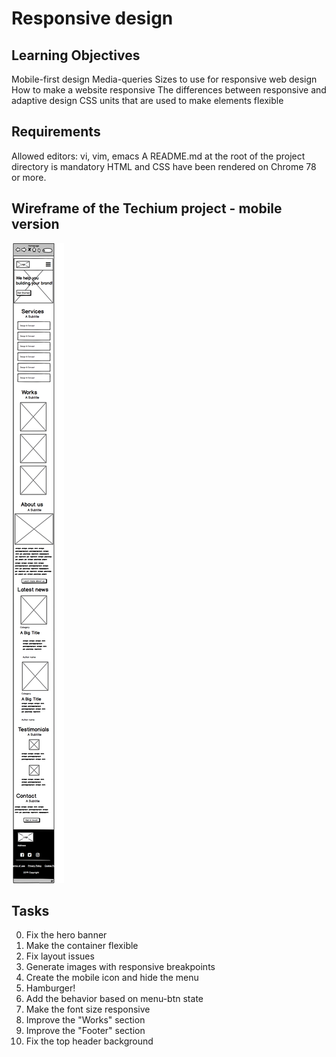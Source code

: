 # Responsive design

## Learning Objectives

Mobile-first design
Media-queries
Sizes to use for responsive web design
How to make a website responsive
The differences between responsive and adaptive design
CSS units that are used to make elements flexible

## Requirements 

Allowed editors: vi, vim, emacs
A README.md at the root of the project directory is mandatory
HTML and CSS have been rendered on Chrome 78 or more.

## Wireframe of the Techium project - mobile version

![alt text](image.png)

## Tasks

0. Fix the hero banner
1. Make the container flexible
2. Fix layout issues
3. Generate images with responsive breakpoints
4. Create the mobile icon and hide the menu
5. Hamburger!
6. Add the behavior based on menu-btn state
7. Make the font size responsive
8. Improve the "Works" section
9. Improve the "Footer" section
10. Fix the top header background
